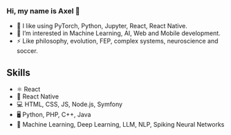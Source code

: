 ### Hi, my name is Axel 👋 
- 🌱 I like using PyTorch, Python, Jupyter, React, React Native.
- 🤔 I’m interested in Machine Learning, AI, Web and Mobile development.
- ⚡  Like philosophy, evolution, FEP, complex systems, neuroscience and soccer.

## Skills 
* ⚛ React
* 📱 React Native
* 💻 HTML, CSS, JS, Node.js, Symfony
* 🖥 Python, PHP, C++, Java
* 🧮 Machine Learning, Deep Learning, LLM, NLP, Spiking Neural Networks
